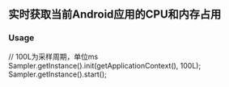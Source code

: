 ## 实时获取当前Android应用的CPU和内存占用

### Usage
//  100L为采样周期，单位ms  
Sampler.getInstance().init(getApplicationContext(), 100L);  
Sampler.getInstance().start();  
